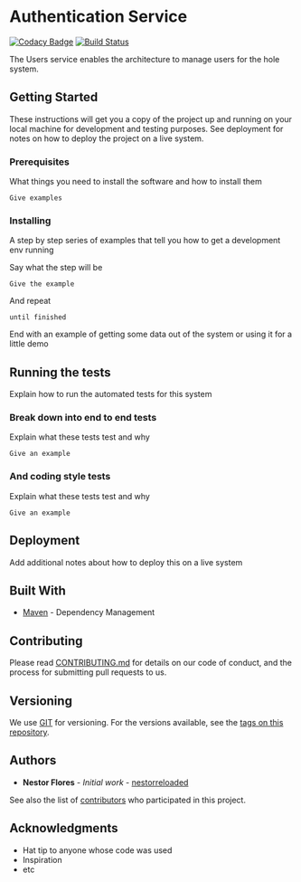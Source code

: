 # Authentication Service
[![Codacy Badge](https://api.codacy.com/project/badge/Grade/aeb5659b2e2448d887489a2c113b13f2)](https://www.codacy.com/app/Microservices/user?utm_source=github.com&amp;utm_medium=referral&amp;utm_content=endava-pad-backend-microservices/user&amp;utm_campaign=Badge_Grade)
[![Build Status](https://travis-ci.org/endava-pad-backend-microservices/user.svg?branch=master)](https://travis-ci.org/endava-pad-backend-microservices/user)

The Users service enables the architecture to manage users for the hole system.

## Getting Started

These instructions will get you a copy of the project up and running on your local machine for development and testing purposes. See deployment for notes on how to deploy the project on a live system.

### Prerequisites

What things you need to install the software and how to install them

```
Give examples
```

### Installing

A step by step series of examples that tell you how to get a development env running

Say what the step will be

```
Give the example
```

And repeat

```
until finished
```

End with an example of getting some data out of the system or using it for a little demo

## Running the tests

Explain how to run the automated tests for this system

### Break down into end to end tests

Explain what these tests test and why

```
Give an example
```

### And coding style tests

Explain what these tests test and why

```
Give an example
```

## Deployment

Add additional notes about how to deploy this on a live system

## Built With

* [Maven](https://maven.apache.org/) - Dependency Management

## Contributing

Please read [CONTRIBUTING.md](https://gist.github.com/PurpleBooth/b24679402957c63ec426) for details on our code of conduct, and the process for submitting pull requests to us.

## Versioning

We use [GIT](https://git-scm.com/) for versioning. For the versions available, see the [tags on this repository](https://github.com/endava-pad-backend-microservices/user/tags). 

## Authors

* **Nestor Flores** - *Initial work* - [nestorreloaded](https://github.com/nestorreloaded)

See also the list of [contributors](https://github.com/endava-pad-backend-microservices/user/contributors) who participated in this project.

## Acknowledgments

* Hat tip to anyone whose code was used
* Inspiration
* etc
